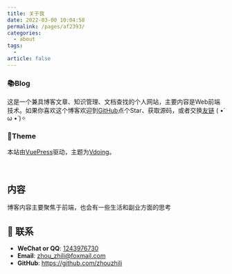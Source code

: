 ```yaml
---
title: 关于我
date: 2022-03-00 10:04:58
permalink: /pages/af2393/
categories:
  - about
tags:
  - 
article: false
---
```



### 📚Blog
这是一个兼具博客文章、知识管理、文档查找的个人网站，主要内容是Web前端技术。如果你喜欢这个博客欢迎到[GitHub](https://github.com/zhouzhili/blog)点个Star、获取源码，或者交换[友链](/friends/) ( •̀ ω •́ )✧

### 🎨Theme
本站由[VuePress](https://vuepress.vuejs.org/zh/)驱动，主题为[Vdoing](https://github.com/xugaoyi/vuepress-theme-vdoing)。

</br>


## 内容
博客内容主要聚焦于前端，也会有一些生活和副业方面的思考


## :email: 联系

- **WeChat or QQ**: <a href="tencent://message/?uin=1243976730&Site=&Menu=yesUrl" class='qq'>1243976730</a>
- **Email**: <a href="mailto:zhou_zhili@foxmail.com">zhou_zhili@foxmail.com</a>
- **GitHub**: <https://github.com/zhouzhili>

</br> 